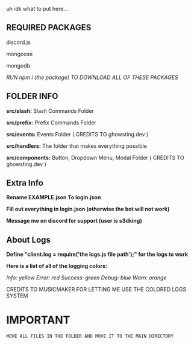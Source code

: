 uh idk what to put here...

## REQUIRED PACKAGES

discord.js

mongoose

mongodb

*RUN npm i (the package) TO DOWNLOAD ALL OF THESE PACKAGES*

## FOLDER INFO

**src/slash:** Slash Commands Folder

**src/prefix:** Prefix Commands Folder

**src/events:** Events Folder ( CREDITS TO ghowsting.dev )

**src/handlers:** The folder that makes everything possible

**src/components:** Button, Dropdown Menu, Modal Folder ( CREDITS TO ghowsting.dev )

## Extra Info

**Rename EXAMPLE.json To login.json**

**Fill out everything in login.json (otherwise the bot will not work)**

**Message me on discord for support (user is s3dking)**

## About Logs

**Define "client.log = require('the logs.js file path');" for the logs to work**

**Here is a list of all of the logging colors:**

*Info: yellow*
*Error: red*
*Success: green*
*Debug: blue*
*Warn: orange*

CREDITS TO MUSICMAKER FOR LETTING ME USE THE COLORED LOGS SYSTEM


# IMPORTANT
`MOVE ALL FILES IN THE FOLDER AND MOVE IT TO THE MAIN DIRECTORY`